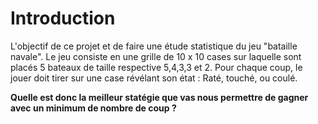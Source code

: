 Introduction
=============

L'objectif de ce projet et de faire une étude statistique du jeu "bataille navale".
Le jeu consiste en une grille de 10 x 10 cases sur laquelle sont placés 5 bateaux de taille respective 5,4,3,3 et 2.
Pour chaque coup, le jouer doit tirer sur une case révélant son état : Raté, touché, ou coulé.


**Quelle est donc la meilleur statégie que vas nous permettre de gagner avec un minimum de nombre de coup ?**